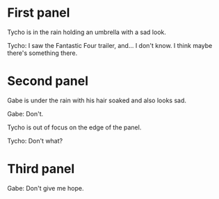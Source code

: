 # First panel

Tycho is in the rain holding an umbrella with a sad look.

Tycho: I saw the Fantastic Four trailer, and... I don't know. I think maybe there's something there.

# Second panel

Gabe is under the rain with his hair soaked and also looks sad.

Gabe: Don't.

Tycho is out of focus on the edge of the panel.

Tycho: Don't what?

# Third panel

Gabe: Don't give me hope.
